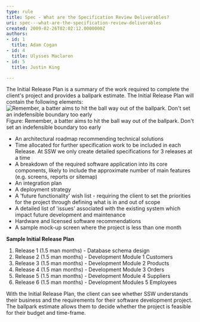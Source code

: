 ```yaml
---
type: rule
title: Spec - What are the Specification Review Deliverables?
uri: spec---what-are-the-specification-review-deliverables
created: 2009-02-26T02:02:12.0000000Z
authors:
- id: 1
  title: Adam Cogan
- id: 4
  title: Ulysses Maclaren
- id: 5
  title: Justin King

---
```


 The Initial Release Plan is a summary of the work required to complete the client's project and provides a ballpark estimate. The Initial Release Plan will contain the following elements:  ![Remember, a batter aims to hit the ball way out of the ballpark. Don't set an indefensible boundary too early](/Management/RulestoBetterWorkItems/PublishingImages/ProjectManagement_BallPark_Catch.jpg) Figure: Remember, a batter aims to hit the ball way out of the ballpark. Don't set an indefensible boundary too early
- An architectural roadmap recommending technical solutions
- Time allocated for further specification work to be included in each Release. At SSW we only create detailed specifications for 3 releases at a time
- A breakdown of the required software application into its core components, likely to include the approximate number of main features (e.g. screens, reports or sitemap)
- An integration plan
- A deployment strategy
- A 'future functionality' wish list - requiring the client to set the priorities for the project through defining what is in and out of scope
- A detailed list of 'issues' associated with the existing system which impact future development and maintenance
- Hardware and licensed software recommendations
- A sample mock-up screen where the project is less than one month


**Sample Initial Release Plan**

1. Release 1 (1.5 man months) - Database schema design
2. Release 2 (1.5 man months) - Development Module 1 Customers
3. Release 3 (1.5 man months) - Development Module 2 Products
4. Release 4 (1.5 man months) - Development Module 3 Orders
5. Release 5 (1.5 man months) - Development Module 4 Suppliers
6. Release 6 (1.5 man months) - Development Modules 5 Employees


With the Initial Release Plan, the client can see whether SSW understands their business and the requirements for their software development project. The ballpark estimate allows them to decide whether the project is feasible for their budget and time-frame.



